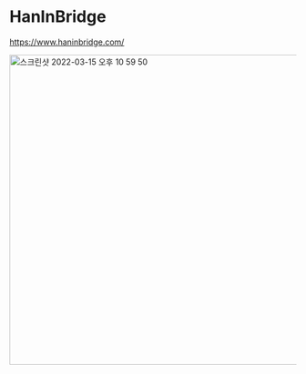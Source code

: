 # HanInBridge

https://www.haninbridge.com/

<img width="545" alt="스크린샷 2022-03-15 오후 10 59 50" src="https://user-images.githubusercontent.com/83502596/158394426-6a51867c-f9cc-48cb-ba97-95dbec594fea.png">
